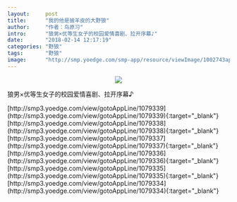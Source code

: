 ```yaml
---
layout:     post
title:      "我的他是披羊皮的大野狼"
author:     "作者：鸟原习"
intro:      "狼男×优等生女子的校园爱情喜剧、拉开序幕♪"
date:       "2018-02-14 12:17:19"
categories: "野狼"
tags:       "野狼"
image:      "http://smp.yoedge.com/smp-app/resource/viewImage/1002743appline.png"
---
```

<div style="text-align: center">
<p><img src="http://smp.yoedge.com/smp-app/resource/viewImage/1002743appline.png"/></p>
</div>
<p class="post-meta">
<span>狼男×优等生女子的校园爱情喜剧、拉开序幕♪</span>
</p>
[http://smp3.yoedge.com/view/gotoAppLine/1079339](http://smp3.yoedge.com/view/gotoAppLine/1079339){:target="_blank"}
[http://smp3.yoedge.com/view/gotoAppLine/1079338](http://smp3.yoedge.com/view/gotoAppLine/1079338){:target="_blank"}
[http://smp3.yoedge.com/view/gotoAppLine/1079337](http://smp3.yoedge.com/view/gotoAppLine/1079337){:target="_blank"}
[http://smp3.yoedge.com/view/gotoAppLine/1079336](http://smp3.yoedge.com/view/gotoAppLine/1079336){:target="_blank"}
[http://smp3.yoedge.com/view/gotoAppLine/1079335](http://smp3.yoedge.com/view/gotoAppLine/1079335){:target="_blank"}
[http://smp3.yoedge.com/view/gotoAppLine/1079334](http://smp3.yoedge.com/view/gotoAppLine/1079334){:target="_blank"}


